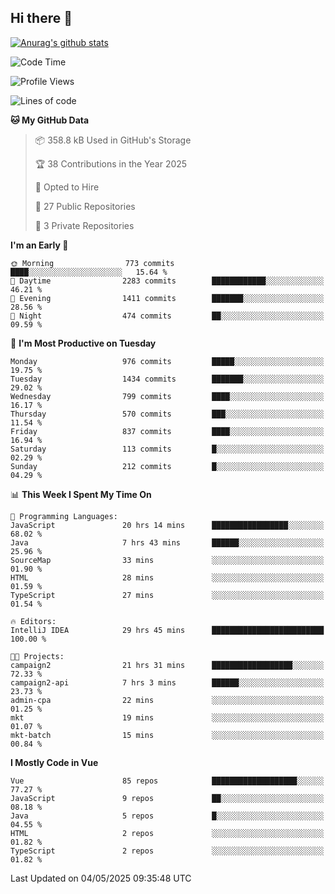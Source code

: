 ## Hi there 👋

[![Anurag's github stats](https://github-readme-stats.vercel.app/api?username=Songwonseok)](https://github.com/anuraghazra/github-readme-stats)



<!--START_SECTION:waka-->
![Code Time](http://img.shields.io/badge/Code%20Time-3%2C434%20hrs%2015%20mins-blue)

![Profile Views](http://img.shields.io/badge/Profile%20Views-0-blue)

![Lines of code](https://img.shields.io/badge/From%20Hello%20World%20I%27ve%20Written-34.8%20million%20lines%20of%20code-blue)

**🐱 My GitHub Data** 

> 📦 358.8 kB Used in GitHub's Storage 
 > 
> 🏆 38 Contributions in the Year 2025
 > 
> 💼 Opted to Hire
 > 
> 📜 27 Public Repositories 
 > 
> 🔑 3 Private Repositories 
 > 
**I'm an Early 🐤** 

```text
🌞 Morning                773 commits         ████░░░░░░░░░░░░░░░░░░░░░   15.64 % 
🌆 Daytime                2283 commits        ████████████░░░░░░░░░░░░░   46.21 % 
🌃 Evening                1411 commits        ███████░░░░░░░░░░░░░░░░░░   28.56 % 
🌙 Night                  474 commits         ██░░░░░░░░░░░░░░░░░░░░░░░   09.59 % 
```
📅 **I'm Most Productive on Tuesday** 

```text
Monday                   976 commits         █████░░░░░░░░░░░░░░░░░░░░   19.75 % 
Tuesday                  1434 commits        ███████░░░░░░░░░░░░░░░░░░   29.02 % 
Wednesday                799 commits         ████░░░░░░░░░░░░░░░░░░░░░   16.17 % 
Thursday                 570 commits         ███░░░░░░░░░░░░░░░░░░░░░░   11.54 % 
Friday                   837 commits         ████░░░░░░░░░░░░░░░░░░░░░   16.94 % 
Saturday                 113 commits         █░░░░░░░░░░░░░░░░░░░░░░░░   02.29 % 
Sunday                   212 commits         █░░░░░░░░░░░░░░░░░░░░░░░░   04.29 % 
```


📊 **This Week I Spent My Time On** 

```text
💬 Programming Languages: 
JavaScript               20 hrs 14 mins      █████████████████░░░░░░░░   68.02 % 
Java                     7 hrs 43 mins       ██████░░░░░░░░░░░░░░░░░░░   25.96 % 
SourceMap                33 mins             ░░░░░░░░░░░░░░░░░░░░░░░░░   01.90 % 
HTML                     28 mins             ░░░░░░░░░░░░░░░░░░░░░░░░░   01.59 % 
TypeScript               27 mins             ░░░░░░░░░░░░░░░░░░░░░░░░░   01.54 % 

🔥 Editors: 
IntelliJ IDEA            29 hrs 45 mins      █████████████████████████   100.00 % 

🐱‍💻 Projects: 
campaign2                21 hrs 31 mins      ██████████████████░░░░░░░   72.33 % 
campaign2-api            7 hrs 3 mins        ██████░░░░░░░░░░░░░░░░░░░   23.73 % 
admin-cpa                22 mins             ░░░░░░░░░░░░░░░░░░░░░░░░░   01.25 % 
mkt                      19 mins             ░░░░░░░░░░░░░░░░░░░░░░░░░   01.07 % 
mkt-batch                15 mins             ░░░░░░░░░░░░░░░░░░░░░░░░░   00.84 % 
```

**I Mostly Code in Vue** 

```text
Vue                      85 repos            ███████████████████░░░░░░   77.27 % 
JavaScript               9 repos             ██░░░░░░░░░░░░░░░░░░░░░░░   08.18 % 
Java                     5 repos             █░░░░░░░░░░░░░░░░░░░░░░░░   04.55 % 
HTML                     2 repos             ░░░░░░░░░░░░░░░░░░░░░░░░░   01.82 % 
TypeScript               2 repos             ░░░░░░░░░░░░░░░░░░░░░░░░░   01.82 % 
```




 Last Updated on 04/05/2025 09:35:48 UTC
<!--END_SECTION:waka-->
